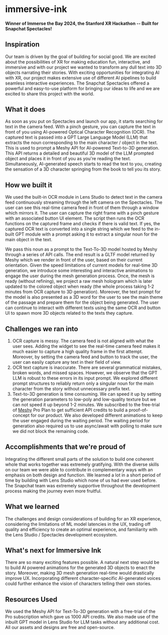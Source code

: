 # immersive-ink

#### Winner of Immerse the Bay 2024, the Stanford XR Hackathon -- Built for Snapchat Spectacles!

## Inspiration
Our team is driven by the goal of building for social good. We are excited about the possibilities of XR for making education fun, interactive, and immersive and with our project we wanted to transform any dull text into 3D objects narrating their stories. With exciting opportunities for integrating AI with XR, our project makes extensive use of different AI pipelines to build seamless interactive experiences. The Snapchat Spectacles offered a powerful and easy-to-use platform for bringing our ideas to life and we are excited to share this project with the world.

## What it does

As soon as you put on Spectacles and launch our app, it starts searching for text in the camera feed. With a pinch gesture, you can capture the text in front of you using AI-powered Optical Character Recognition (OCR). The captured text is passed into a GPT Large Language Model (LLM) that extracts the noun corresponding to the main character / object in the text. This is used to prompt a Meshy API for AI-powered Text-to-3D generation. This API returns a detailed and beautiful 3D model of the LLM prompted object and places it in front of you as you're reading the text. Simultaneously, AI-generated speech starts to read the text to you, creating the sensation of a 3D character springing from the book to tell you its story.

## How we built it

We used the built-in OCR module in Lens Studio to detect text in the camera feed continuously streaming through the left camera on the Spectacles. The user can see this real-time camera feed in front of them through a window which mirrors it. The user can capture the right frame with a pinch gesture with an associated button UI element. The script then runs the OCR functions on the captured frame and checks if there is valid text. If yes, the captured OCR text is converted into a single string which we feed to the in-built GPT module with a prompt asking it to extract a singular noun for the main object in the text. 

We pass this noun as a prompt to the Text-To-3D model hosted by Meshy through a series of API calls. The end result is a GLTF model returned by Meshy which we render in front of the user, based on their current orientation. Given the speed limitations of current models for real-time 3D generation, we introduce some interesting and interactive animations to engage the user during the mesh generation process. Once, the mesh is ready (without refining), we project a raw mesh hologram which is later updated to the colored object when ready (the whole process taking 1-2 minutes from OCR capture to 3D generation). Moreover, the text prompt for the model is also presented as a 3D word for the user to see the main theme of the passage and prepare them for the object being generated. The user can continue to interact with different texts using the same OCR and button UI to spawn more 3D objects related to the texts they capture.

## Challenges we ran into

1. OCR capture is messy. The camera feed is not aligned with what the user sees. Adding the widget to see the real-time camera feed makes it much easier to capture a high quality frame in the first attempt. Moreover, by setting the camera feed and button to track the user, the user can easily capture any text in their field of view.
2. OCR text capture is inaccurate. There are several grammatical mistakes, broken words, and missed spaces. However, we observe that the GPT LLM is robust to these errors in its input prompt. We explored different prompt structures to reliably return only a singular noun for the main character from the story without unnecessary prefix text.
3. Text-to-3D generation is time consuming. We can speed it up by setting the generation parameters to low-poly and low-quality texture but we can not speed it up beyond 1-2 minutes. We subscribed to the free-trial of [Meshy](https://www.meshy.ai/) Pro Plan to get sufficient API credits to build a proof-of-concept for our product. We also developed different animations to keep the user engaged during the waiting period. The waiting period for generation also required us to use async/await with polling to make sure we did not block the remaining code. 

## Accomplishments that we're proud of

Integrating the different small parts of the solution to build one coherent whole that works together was extremely gratifying. With the diverse skills on our team we were able to contribute in complementary ways with an emphasis on both design and function. We learned a lot in a short period of time by building with Lens Studio which none of us had ever used before. The Snapchat team was extremely supportive throughout the development process making the journey even more fruitful. 

## What we learned

The challenges and design considerations of building for an XR experience, considering the limitations of ML model latencies in the UX, trading off quality and efficiency to create an optimal experience, and familiarity with the Lens Studio / Spectacles development ecosystem.

## What's next for Immersive Ink

There are so many exciting features possible. A natural next step would be to build AI powered animations for the generated 3D objects to enact the story. Moreover, making 3D mesh generation real-time would drastically improve UX. Incorporating different character-specific AI-generated voices could further enhance the vision of characters telling their own stories.

## Resources Used

We used the Meshy API for Text-To-3D generation with a free-trial of the Pro subscription which gave us 1000 API credits. We also made use of the inbuilt GPT model in Lens Studio for LLM tasks without any additional cost. All our assets and designs are free and open-source.
